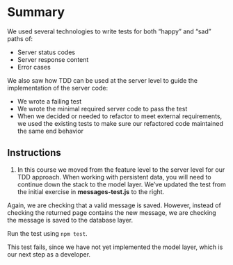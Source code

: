 # Summary

We used several technologies to write tests for both “happy” and “sad” paths of:
- Server status codes
- Server response content
- Error cases

We also saw how TDD can be used at the server level to guide the implementation of the server code:
- We wrote a failing test
- We wrote the minimal required server code to pass the test
- When we decided or needed to refactor to meet external requirements, we used the existing tests to make sure our refactored code maintained the same end behavior

## Instructions

1. In this course we moved from the feature level to the server level for our TDD approach. When working with persistent data, you will need to continue down the stack to the model layer. We’ve updated the test from the initial exercise in **messages-test.js** to the right.

Again, we are checking that a valid message is saved. However, instead of checking the returned page contains the new message, we are checking the message is saved to the database layer.

Run the test using ``npm test``.

This test fails, since we have not yet implemented the model layer, which is our next step as a developer.